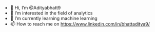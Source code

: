 - 👋 Hi, I’m @Adityabhatt9
- 👀 I’m interested in the field of analytics
- 🌱 I’m currently learning machine learning
- 📫 How to reach me on https://www.linkedin.com/in/bhattaditya9/

<!---
Adityabhatt9/Adityabhatt9 is a ✨ special ✨ repository because its `README.md` (this file) appears on your GitHub profile.
You can click the Preview link to take a look at your changes.
--->
